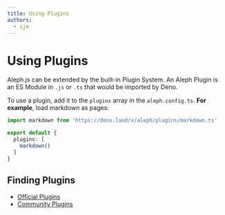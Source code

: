 ```yaml
---
title: Using Plugins
authors:
  - ije
---
```


# Using Plugins

Aleph.js can be extended by the built-in Plugin System. An Aleph Plugin is an ES Module in `.js` or `.ts` that would be imported by Deno.

To use a plugin, add it to the `plugins` array in the `aleph.config.ts`. **For example**, load markdown as pages:

```ts
import markdown from 'https://deno.land/x/aleph/plugins/markdown.ts'

export default {
  plugins: [
    markdown()
  ]
}
```

## Finding Plugins

- [Official Plugins](/docs/plugins/official-plugins)
- [Community Plugins](/docs/plugins/community-plugins)
